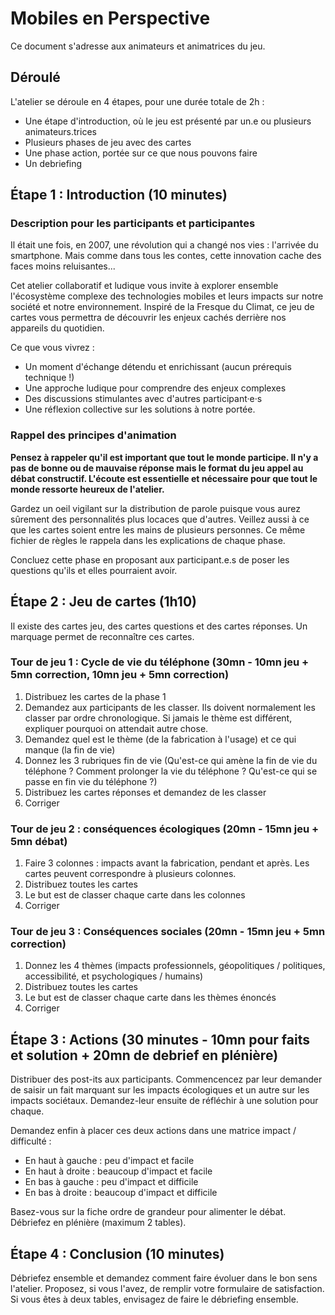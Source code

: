 # Mobiles en Perspective

Ce document s'adresse aux animateurs et animatrices du jeu.

## Déroulé

L'atelier se déroule en 4 étapes, pour une durée totale de 2h :

- Une étape d'introduction, où le jeu est présenté par un.e ou plusieurs animateurs.trices
- Plusieurs phases de jeu avec des cartes
- Une phase action, portée sur ce que nous pouvons faire
- Un debriefing

## Étape 1 : Introduction (10 minutes)

### Description pour les participants et participantes

Il était une fois, en 2007, une révolution qui a changé nos vies : l'arrivée du smartphone. Mais comme dans tous les contes, cette innovation cache des faces moins reluisantes...

Cet atelier collaboratif et ludique vous invite à explorer ensemble l'écosystème complexe des technologies mobiles et leurs impacts sur notre société et notre environnement. Inspiré de la Fresque du Climat, ce jeu de cartes vous permettra de découvrir les enjeux cachés derrière nos appareils du quotidien.

Ce que vous vivrez :

- Un moment d'échange détendu et enrichissant (aucun prérequis technique !)
- Une approche ludique pour comprendre des enjeux complexes
- Des discussions stimulantes avec d'autres participant·e·s
- Une réflexion collective sur les solutions à notre portée.

### Rappel des principes d'animation

**Pensez à rappeler qu'il est important que tout le monde participe. Il n'y a pas de bonne ou de mauvaise réponse mais le format du jeu appel au débat constructif. L'écoute est essentielle et nécessaire pour que tout le monde ressorte heureux de l'atelier.**

Gardez un oeil vigilant sur la distribution de parole puisque vous aurez sûrement des personnalités plus locaces que d'autres. Veillez aussi à ce que les cartes soient entre les mains de plusieurs personnes. Ce même fichier de règles le rappela dans les explications de chaque phase.

Concluez cette phase en proposant aux participant.e.s de poser les questions qu'ils et elles pourraient avoir.

## Étape 2 : Jeu de cartes (1h10)

Il existe des cartes jeu, des cartes questions et des cartes réponses. Un marquage permet de reconnaître ces cartes.

### Tour de jeu 1 : Cycle de vie du téléphone (30mn - 10mn jeu + 5mn correction, 10mn jeu + 5mn correction)

  1. Distribuez les cartes de la phase 1
  2. Demandez aux participants de les classer. Ils doivent normalement les classer par ordre chronologique. Si jamais le thème est différent, expliquer pourquoi on attendait autre chose.
  3. Demandez quel est le thème (de la fabrication à l'usage) et ce qui manque (la fin de vie)
  4. Donnez les 3 rubriques fin de vie (Qu'est-ce qui amène la fin de vie du téléphone ? Comment prolonger la vie du téléphone ? Qu'est-ce qui se passe en fin vie du téléphone ?)
  5. Distribuez les cartes réponses et demandez de les classer
  6. Corriger

### Tour de jeu 2 : conséquences écologiques (20mn - 15mn jeu + 5mn débat)

  1. Faire 3 colonnes : impacts avant la fabrication, pendant et après. Les cartes peuvent correspondre à plusieurs colonnes.
  2. Distribuez toutes les cartes
  3. Le but est de classer chaque carte dans les colonnes
  4. Corriger

### Tour de jeu 3 : Conséquences sociales (20mn - 15mn jeu + 5mn correction)

  1. Donnez les 4 thèmes (impacts professionnels, géopolitiques / politiques, accessibilité, et psychologiques / humains)
  2. Distribuez toutes les cartes
  3. Le but est de classer chaque carte dans les thèmes énoncés
  4. Corriger
     
## Étape 3 : Actions (30 minutes - 10mn pour faits et solution + 20mn de debrief en plénière)

Distribuer des post-its aux participants. Commencencez par leur demander de saisir un fait marquant sur les impacts écologiques et un autre sur les impacts sociétaux.
Demandez-leur ensuite de réfléchir à une solution pour chaque.

Demandez enfin à placer ces deux actions dans une matrice impact / difficulté :

- En haut à gauche : peu d'impact et facile
- En haut à droite : beaucoup d'impact et facile
- En bas à gauche : peu d'impact et difficile
- En bas à droite : beaucoup d'impact et difficile

Basez-vous sur la fiche ordre de grandeur pour alimenter le débat.
Débriefez en plénière (maximum 2 tables).

## Étape 4 : Conclusion (10 minutes)

Débriefez ensemble et demandez comment faire évoluer dans le bon sens l'atelier.
Proposez, si vous l'avez, de remplir votre formulaire de satisfaction.
Si vous êtes à deux tables, envisagez de faire le débriefing ensemble.
